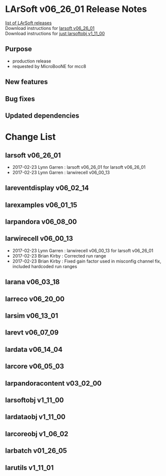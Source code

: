 # LArSoft v06_26_01 Release Notes



[list of LArSoft releases](LArSoft_release_list)  
Download instructions for [larsoft v06_26_01](https://scisoft.fnal.gov/scisoft/bundles/larsoft/v06_26_01/larsoft-v06_26_01.html)  
Download instructions for [just larsoftobj v1_11_00](https://scisoft.fnal.gov/scisoft/bundles/larsoftobj/v1_11_00/larsoftobj-v1_11_00.html)

## Purpose

-   production release
-   requested by MicroBooNE for mcc8

## New features

## Bug fixes

## Updated dependencies

# Change List

## larsoft v06_26_01

-   2017-02-23 Lynn Garren : larsoft v06_26_01 for larsoft v06_26_01
-   2017-02-23 Lynn Garren : larwirecell v06_00_13

## lareventdisplay v06_02_14

## larexamples v06_01_15

## larpandora v06_08_00

## larwirecell v06_00_13

-   2017-02-23 Lynn Garren : larwirecell v06_00_13 for larsoft v06_26_01
-   2017-02-23 Brian Kirby : Corrected run range
-   2017-02-23 Brian Kirby : Fixed gain factor used in misconfig channel fix, included hardcoded run ranges

## larana v06_03_18

## larreco v06_20_00

## larsim v06_13_01

## larevt v06_07_09

## lardata v06_14_04

## larcore v06_05_03

## larpandoracontent v03_02_00

## larsoftobj v1_11_00

## lardataobj v1_11_00

## larcoreobj v1_06_02

## larbatch v01_26_05

## larutils v1_11_01
